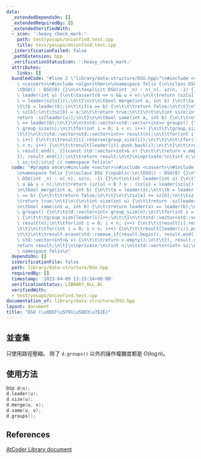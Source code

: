 ```yaml
---
data:
  _extendedDependsOn: []
  _extendedRequiredBy: []
  _extendedVerifiedWith:
  - icon: ':heavy_check_mark:'
    path: test/yosupo/Unionfind.test.cpp
    title: test/yosupo/Unionfind.test.cpp
  _isVerificationFailed: false
  _pathExtension: hpp
  _verificationStatusIcon: ':heavy_check_mark:'
  attributes:
    links: []
  bundledCode: "#line 2 \"library/data-structure/DSU.hpp\"\n#include <vector>\n#include\
    \ <cassert>\n#include <algorithm>\n\nnamespace felix {\n\nclass DSU {\npublic:\n\
    \tDSU() : DSU(0) {}\n\n\texplicit DSU(int _n) : n(_n), sz(n, -1) {}\n\t\n\tint\
    \ leader(int u) {\n\t\tassert(0 <= u && u < n);\n\t\treturn (sz[u] < 0 ? u : (sz[u]\
    \ = leader(sz[u])));\n\t}\n\t\n\tbool merge(int a, int b) {\n\t\ta = leader(a);\n\
    \t\tb = leader(b);\n\t\tif(a == b) {\n\t\t\treturn false;\n\t\t}\n\t\tsz[a] +=\
    \ sz[b];\n\t\tsz[b] = a;\n\t\treturn true;\n\t}\n\t\n\tint size(int u) {\n\t\t\
    return -sz[leader(u)];\n\t}\n\n\tbool same(int a, int b) {\n\t\treturn leader(a)\
    \ == leader(b);\n\t}\n\n\tstd::vector<std::vector<int>> groups() {\n\t\tstd::vector<int>\
    \ group_size(n);\n\t\tfor(int i = 0; i < n; i++) {\n\t\t\tgroup_size[leader(i)]++;\n\
    \t\t}\n\t\tstd::vector<std::vector<int>> result(n);\n\t\tfor(int i = 0; i < n;\
    \ i++) {\n\t\t\tresult[i].reserve(group_size[i]);\n\t\t}\n\t\tfor(int i = 0; i\
    \ < n; i++) {\n\t\t\tresult[leader(i)].push_back(i);\n\t\t}\n\t\tresult.erase(std::remove_if(result.begin(),\
    \ result.end(), [](const std::vector<int>& v) {\n\t\t\treturn v.empty();\n\t\t\
    }), result.end());\n\t\treturn result;\n\t}\n\nprivate:\n\tint n;\n\tstd::vector<int>\
    \ sz;\n};\n\n} // namespace felix\n"
  code: "#pragma once\n#include <vector>\n#include <cassert>\n#include <algorithm>\n\
    \nnamespace felix {\n\nclass DSU {\npublic:\n\tDSU() : DSU(0) {}\n\n\texplicit\
    \ DSU(int _n) : n(_n), sz(n, -1) {}\n\t\n\tint leader(int u) {\n\t\tassert(0 <=\
    \ u && u < n);\n\t\treturn (sz[u] < 0 ? u : (sz[u] = leader(sz[u])));\n\t}\n\t\
    \n\tbool merge(int a, int b) {\n\t\ta = leader(a);\n\t\tb = leader(b);\n\t\tif(a\
    \ == b) {\n\t\t\treturn false;\n\t\t}\n\t\tsz[a] += sz[b];\n\t\tsz[b] = a;\n\t\
    \treturn true;\n\t}\n\t\n\tint size(int u) {\n\t\treturn -sz[leader(u)];\n\t}\n\
    \n\tbool same(int a, int b) {\n\t\treturn leader(a) == leader(b);\n\t}\n\n\tstd::vector<std::vector<int>>\
    \ groups() {\n\t\tstd::vector<int> group_size(n);\n\t\tfor(int i = 0; i < n; i++)\
    \ {\n\t\t\tgroup_size[leader(i)]++;\n\t\t}\n\t\tstd::vector<std::vector<int>>\
    \ result(n);\n\t\tfor(int i = 0; i < n; i++) {\n\t\t\tresult[i].reserve(group_size[i]);\n\
    \t\t}\n\t\tfor(int i = 0; i < n; i++) {\n\t\t\tresult[leader(i)].push_back(i);\n\
    \t\t}\n\t\tresult.erase(std::remove_if(result.begin(), result.end(), [](const\
    \ std::vector<int>& v) {\n\t\t\treturn v.empty();\n\t\t}), result.end());\n\t\t\
    return result;\n\t}\n\nprivate:\n\tint n;\n\tstd::vector<int> sz;\n};\n\n} //\
    \ namespace felix\n"
  dependsOn: []
  isVerificationFile: false
  path: library/data-structure/DSU.hpp
  requiredBy: []
  timestamp: '2023-04-09 13:15:34+08:00'
  verificationStatus: LIBRARY_ALL_AC
  verifiedWith:
  - test/yosupo/Unionfind.test.cpp
documentation_of: library/data-structure/DSU.hpp
layout: document
title: "DSU (\u8DEF\u5F91\u58D3\u7E2E)"
---
```


## 並查集

只使用路徑壓縮。
除了 `d.groups()` 以外的操作複雜度都是 $O(\log n)$。

## 使用方法
```cpp
DSU d(n);
d.leader(u);
d.size(u);
d.merge(u, v);
d.same(u, v);
d.groups();
```

## References
[AtCoder Library document](https://atcoder.github.io/ac-library/production/document_en/dsu.html)
